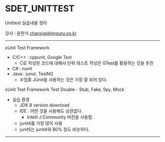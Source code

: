 # SDET_UNITTEST
Unittest 실습내용 정리

강사 : 윤찬식
chansigi@imguru.co.kr

***
xUnit Test Framework

* C/C++ : cppunit, Google Test
  - C로 작성된 코드에 대해서 단위 테스트 작성은 GTest를 활용하는 것을 추천
* C# : nunit
* Java : junut, TestNG
  - 수업중 JUnit을 사용하는 것은 가장 잘 되어 있다. 

xUnit Test Framework
Test Double - Stub, Fake, Spy, Mock


* 실습 환경
	- JDK 8 version download
	- IDE : 어떤 것을 사용해도 상관없다.
		* Intelli J Community 버전을 사용함.
	- junit4를 가장 많이 사용
	- junit5는 junit4와 80% 정도 비슷하다. 
***
